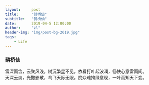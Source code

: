 ```yaml
---
layout:     post
title:      "鹊桥仙"
subtitle:   "鹊桥仙"
date:       2019-04-5 12:00:00
author:     "zl"
header-img: "img/post-bg-2019.jpg"
tags:
    - Life
---
```


### 鹊桥仙
雷深雨含，云聚风浅，树沉繁星不见。依看打叶起波澜，畅快心意雷雨间。  
天深云淡，光撒影散，鸟飞天际无限。院众难掩绿意现，一叶而知天下变。